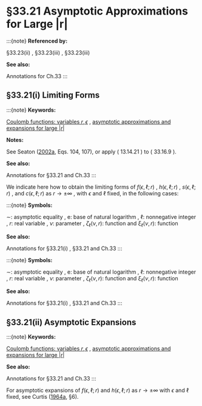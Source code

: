 # §33.21 Asymptotic Approximations for Large |r|

:::{note}
**Referenced by:**

§33.23(ii) , §33.23(iii) , §33.23(iii)

**See also:**

Annotations for Ch.33
:::


## §33.21(i) Limiting Forms

:::{note}
**Keywords:**

[Coulomb functions: variables $r,\epsilon$](http://dlmf.nist.gov/search/search?q=Coulomb%20functions%3A%20variables%20r%2C%CF%B5) , [asymptotic approximations and expansions for large $\left|r\right|$](http://dlmf.nist.gov/search/search?q=asymptotic%20approximations%20and%20expansions%20for%20large%20%7Cr%7C)

**Notes:**

See Seaton ([2002a](./bib/S.html#bib2034 "Coulomb functions for attractive and repulsive potentials and for positive and negative energies"), Eqs. 104, 107), or apply ( 13.14.21 ) to ( 33.16.9 ).

**See also:**

Annotations for §33.21 and Ch.33
:::

We indicate here how to obtain the limiting forms of $f\left(\epsilon,\ell;r\right)$ , $h\left(\epsilon,\ell;r\right)$ , $s\left(\epsilon,\ell;r\right)$ , and $c\left(\epsilon,\ell;r\right)$ as $r\to\pm\infty$ , with $\epsilon$ and $\ell$ fixed, in the following cases:

:::{note}
**Symbols:**

$\sim$: asymptotic equality , $\mathrm{e}$: base of natural logarithm , $\ell$: nonnegative integer , $r$: real variable , $\nu$: parameter , $\zeta_{\ell}(\nu,r)$: function and $\xi_{\ell}(\nu,r)$: function

**See also:**

Annotations for §33.21(i) , §33.21 and Ch.33
:::

:::{note}
**Symbols:**

$\sim$: asymptotic equality , $\mathrm{e}$: base of natural logarithm , $\ell$: nonnegative integer , $r$: real variable , $\nu$: parameter , $\zeta_{\ell}(\nu,r)$: function and $\xi_{\ell}(\nu,r)$: function

**See also:**

Annotations for §33.21(i) , §33.21 and Ch.33
:::


## §33.21(ii) Asymptotic Expansions

:::{note}
**Keywords:**

[Coulomb functions: variables $r,\epsilon$](http://dlmf.nist.gov/search/search?q=Coulomb%20functions%3A%20variables%20r%2C%CF%B5) , [asymptotic approximations and expansions for large $\left|r\right|$](http://dlmf.nist.gov/search/search?q=asymptotic%20approximations%20and%20expansions%20for%20large%20%7Cr%7C)

**See also:**

Annotations for §33.21 and Ch.33
:::

For asymptotic expansions of $f\left(\epsilon,\ell;r\right)$ and $h\left(\epsilon,\ell;r\right)$ as $r\to\pm\infty$ with $\epsilon$ and $\ell$ fixed, see Curtis ([1964a](./bib/C.html#bib605 "Coulomb Wave Functions"), §6).
